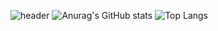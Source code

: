 ![header](https://capsule-render.vercel.app/api?type=waving&color=gradient&height=300&section=header&text=SuJin%20Oh&fontSize=70) 
![Anurag's GitHub stats](https://github-readme-stats.vercel.app/api?username=osjkate&show_icons=true&theme=merko)
![Top Langs](https://github-readme-stats.vercel.app/api/top-langs/?username=osjkate&layout=compact&theme=dark)

<!--
**osjkate/osjkate** is a ✨ _special_ ✨ repository because its `README.md` (this file) appears on your GitHub profile.

Here are some ideas to get you started:

- 🔭 I’m currently working on ...
- 🌱 I’m currently learning ...
- 👯 I’m looking to collaborate on ...
- 🤔 I’m looking for help with ...
- 💬 Ask me about ...
- 📫 How to reach me: ...
- 😄 Pronouns: ...
- ⚡ Fun fact: ...
-->
